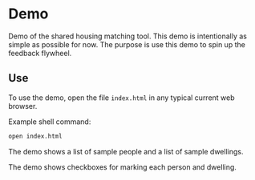 # Demo

Demo of the shared housing matching tool. This demo is intentionally as simple as possible for now. The purpose is use this demo to spin up the feedback flywheel.


## Use

To use the demo, open the file `index.html` in any typical current web browser.

Example shell command:

```sh
open index.html
```

The demo shows a list of sample people and a list of sample dwellings.

The demo shows checkboxes for marking each person and dwelling.

